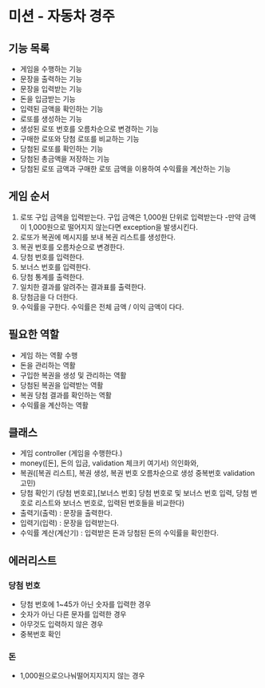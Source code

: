 # 미션 - 자동차 경주

## 기능 목록
- 게임을 수행하는 기능
- 문장을 출력하는 기능
- 문장을 입력받는 기능
- 돈을 입금받는 기능
- 입력된 금액을 확인하는 기능
- 로또를 생성하는 기능
- 생성된 로또 번호를 오름차순으로 변경하는 기능
- 구매한 로또와 당첨 로또를 비교하는 기능
- 당첨된 로또를 확인하는 기능
- 당첨된 총금액을 저장하는 기능
- 당첨된 로또 금액과 구매한 로또 금액을 이용하여 수익률을 계산하는 기능


## 게임 순서
1. 로또 구입 금액을 입력받는다. 구입 금액은 1,000원 단위로 입력받는다
   -만약 금액이 1,000원으로 떨어지지 않는다면 exception을 발생시킨다.
2. 로또가 복권에 메시지를 보내 복권 리스트를 생성한다.
3. 복권 번호를 오름차순으로 변경한다.
4. 당첨 번호를 입력한다.
5. 보너스 번호를 입력한다.
6. 당첨 통계를 출력한다.
7. 일치한 결과를 알려주는 결과표를 출력한다.
8. 당첨금을 다 더한다.
9. 수익률을 구한다. 수익률은 전체 금액 / 이익 금액이 다다.

## 필요한 역할
- 게임 하는 역활 수행
- 돈을 관리하는 역활
- 구입한 복권을 생성 및 관리하는 역활
- 당첨된 복권을 입력받는 역활
- 복권 당첨 결과를 확인하는 역활
- 수익률을 계산하는 역활

## 클래스

- 게임 controller (게임을 수행한다.)
- money([돈], 돈의 입금, validation 체크키 여기서) 의인화와,
- 복권([복권 리스트], 복권 생성, 복권 번호 오름차순으로 생성 중복번호 validation 고민)
- 당첨 확인기 (당첨 번호로],[보너스 번호] 당첨 번호로 및 보너스 번호 입력, 당첨 번호로 리스트와 보너스 번호로, 입력된 번호들을 비교한다)
- 출력기(출력) : 문장을 출력한다.
- 입력기(입력) : 문장을 입력받는다.
- 수익률 계산(계산기) : 입력받은 돈과 당첨된 돈의 수익률을 확인한다.

## 에러리스트 

### 당첨 번호
- 당첨 번호에 1~45가 아닌 숫자를 입력한 경우
- 숫자가 아닌 다른 문자를 입력한 경우
- 아무것도 입력하지 않은 경우
- 중복번호 확인

### 돈
- 1,000원으로으나눠떨어지지지지 않는 경우